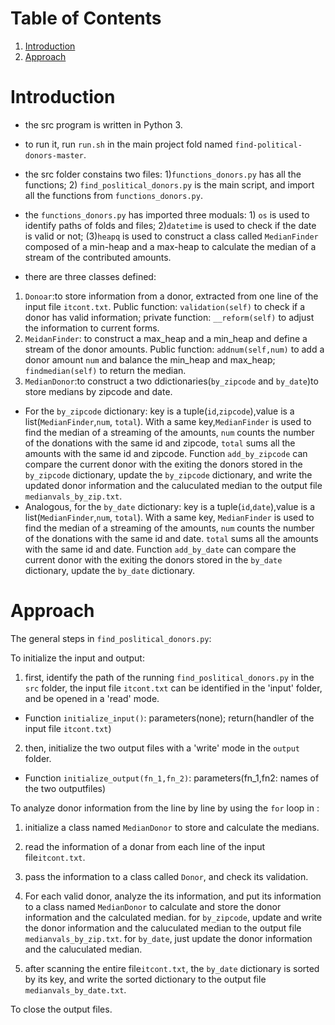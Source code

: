 # Table of Contents
1. [Introduction](README.md#introduction)
2. [Approach](README.md#approach)



# Introduction

* the src program is written in Python 3.

* to run it, run `run.sh` in the main project fold named `find-political-donors-master`.

* the src folder constains two files: 1)`functions_donors.py` has all the functions; 2) `find_poslitical_donors.py` is the main script, and import all the functions from `functions_donors.py`.

* the `functions_donors.py` has imported three moduals: 1) `os` is used to identify paths of folds and files; 2)`datetime` is used to check if the date is valid or not; (3)`heapq` is used to construct a class called `MedianFinder` composed of a min-heap and a max-heap to calculate the median of a stream of the contributed amounts.


* there are three classes defined:
1. `Donoar`:to store information from a donor, extracted from one line of the input file `itcont.txt`. Public function: `validation(self)` to check if a donor has valid information; private function: `__reform(self)` to adjust the information to current forms. 
2. `MeidanFinder`: to construct a max_heap and a min_heap and define a stream of the donor amounts. Public function: `addnum(self,num)` to add a donor amount `num` and balance the min_heap and max_heap; `findmedian(self)` to return the median.
3. `MedianDonor`:to construct a two ddictionaries(`by_zipcode` and `by_date`)to store medians by zipcode and date. 
* For the `by_zipcode` dictionary: key is a tuple(`id`,`zipcode`),value is a list(`MedianFinder`,`num`, `total`). With a same key,`MedianFinder` is used to find the median of a streaming of the amounts, `num` counts the number of the donations with the same id and zipcode, `total` sums all the amounts with the same id and zipcode. Function `add_by_zipcode` can compare the current donor with the exiting the donors stored in the `by_zipcode` dictionary, update the `by_zipcode` dictionary, and write the updated donor information and the caluculated median to the output file `medianvals_by_zip.txt`.
* Analogous, for the `by_date` dictionary: key is a tuple(`id`,`date`),value is a list(`MedianFinder`,`num`, `total`). With a same key, `MedianFinder` is used to find the median of a streaming of the amounts, `num` counts the number of the donations with the same id and date. `total` sums all the amounts with the same id and date. Function `add_by_date` can compare the current donor with the exiting the donors stored in the `by_date` dictionary, update the `by_date` dictionary.


# Approach

The general steps in `find_poslitical_donors.py`:

To initialize the input and output:

1. first, identify the path of the running `find_poslitical_donors.py` in the `src` folder, the input file `itcont.txt` can be identified in the 'input' folder, and be opened in a 'read' mode.
* Function `initialize_input()`: parameters(none); return(handler of the input file `itcont.txt`)

2. then, initialize the two output files with a 'write' mode in the `output` folder.
* Function `initialize_output(fn_1,fn_2)`: parameters(fn_1,fn2: names of the two outputfiles)

To analyze donor information from the  line by line by using the `for` loop in :

1. initialize a class named `MedianDonor` to store and calculate the medians. 

2. read the information of a donar from each line of the input file`itcont.txt`.

3. pass the information to a class called `Donor`, and check its validation.

4. For each valid donor, analyze the its information, and put its information to a class named `MedianDonor` to calculate and store the donor information and the calculated median. for `by_zipcode`, update and write the donor information and the caluculated median to the output file `medianvals_by_zip.txt`. for `by_date`, just update the donor information and the caluculated median.

5. after scanning the entire file`itcont.txt`, the `by_date` dictionary is sorted by its key, and write the sorted dictionary to the output file `medianvals_by_date.txt`.

To close the output files.
